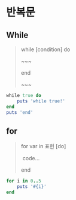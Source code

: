 # 반복문



## While

>   while [condition] do
>
>   \~\~\~
>
>   end
>
>   \~\~\~

```ruby
while true do
	puts 'while true!'
end
puts 'end'
```





## for

>   for var in 표현 [do]
>
>   ​	code...
>
>   end

```ruby
for i in 0..5
	puts '#{i}'
end
```

